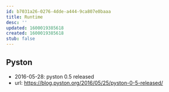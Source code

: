 ```yaml
---
id: b7031a26-0276-4dde-a444-9ca807e0baaa
title: Runtime
desc: ''
updated: 1600019385618
created: 1600019385618
stub: false
---
```



## Pyston
- 2016-05-28: pyston 0.5 released
- url: https://blog.pyston.org/2016/05/25/pyston-0-5-released/

